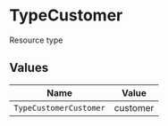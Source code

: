 # TypeCustomer

Resource type


## Values

| Name                   | Value                  |
| ---------------------- | ---------------------- |
| `TypeCustomerCustomer` | customer               |